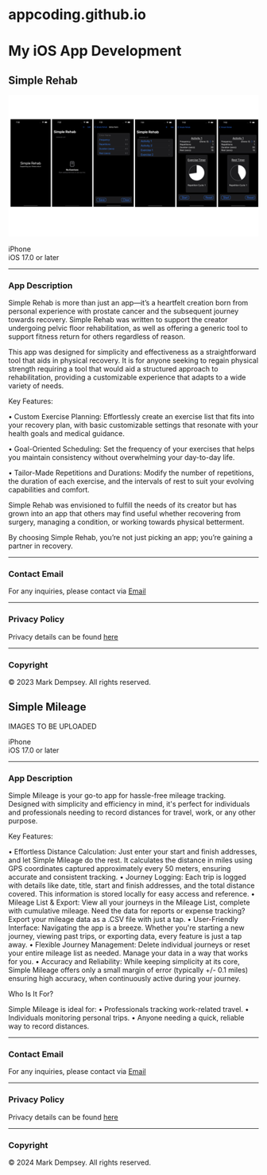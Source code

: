 # appcoding.github.io

# My iOS App Development

## Simple Rehab


![iPhone Screenshot 1](Screenshots.png)

iPhone       
iOS 17.0 or later

---

### App Description

Simple Rehab is more than just an app—it’s a heartfelt creation born from personal experience with prostate cancer and the subsequent journey towards recovery. Simple Rehab was written to support the creator undergoing pelvic floor rehabilitation, as well as offering a generic tool to support fitness return for others regardless of reason. 

This app was designed for simplicity and effectiveness as a straightforward tool that aids in physical recovery. It is for anyone seeking to regain physical strength requiring a tool that would aid a structured approach to rehabilitation, providing a customizable experience that adapts to a wide variety of needs.

Key Features:

•	Custom Exercise Planning: Effortlessly create an exercise list that fits into your recovery plan, with basic customizable settings that resonate with your health goals and medical guidance.

•	Goal-Oriented Scheduling: Set the frequency of your exercises that helps you maintain consistency without overwhelming your day-to-day life.

•	Tailor-Made Repetitions and Durations: Modify the number of repetitions, the duration of each exercise, and the intervals of rest to suit your evolving capabilities and comfort.

Simple Rehab was envisioned to fulfill the needs of its creator but has grown into an app that others may find useful whether recovering from surgery, managing a condition, or working towards physical betterment.

By choosing Simple Rehab, you’re not just picking an app; you’re gaining a partner in recovery. 

---

### Contact Email

For any inquiries, please contact via [Email](mailto:simplerehabhelp@gmail.com.)

---

### Privacy Policy

Privacy details can be found [here](Privacy%20Policy.pdf)

---

### Copyright

© 2023 Mark Dempsey. All rights reserved.


## Simple Mileage


IMAGES TO BE UPLOADED

iPhone       
iOS 17.0 or later

---

### App Description

Simple Mileage is your go-to app for hassle-free mileage tracking. Designed with simplicity and efficiency in mind, it's perfect for individuals and professionals needing to record distances for travel, work, or any other purpose.

Key Features:

•	Effortless Distance Calculation: Just enter your start and finish addresses, and let Simple Mileage do the rest. It calculates the distance in miles using GPS coordinates captured approximately every 50 meters, ensuring accurate and consistent tracking.
•	Journey Logging: Each trip is logged with details like date, title, start and finish addresses, and the total distance covered. This information is stored locally for easy access and reference.
•	Mileage List & Export: View all your journeys in the Mileage List, complete with cumulative mileage. Need the data for reports or expense tracking? Export your mileage data as a .CSV file with just a tap.
•	User-Friendly Interface: Navigating the app is a breeze. Whether you're starting a new journey, viewing past trips, or exporting data, every feature is just a tap away.
•	Flexible Journey Management: Delete individual journeys or reset your entire mileage list as needed. Manage your data in a way that works for you.
•	Accuracy and Reliability: While keeping simplicity at its core, Simple Mileage offers only a small margin of error (typically +/- 0.1 miles) ensuring high accuracy, when continuously active during your journey.

Who Is It For?

Simple Mileage is ideal for:
•	Professionals tracking work-related travel.
•	Individuals monitoring personal trips.
•	Anyone needing a quick, reliable way to record distances.

---

### Contact Email

For any inquiries, please contact via [Email](mailto:simplemileagehelp@gmail.com.)

---

### Privacy Policy

Privacy details can be found [here](Privacy%20Policy%20Simple%20Mileage.pdf)

---

### Copyright

© 2024 Mark Dempsey. All rights reserved.
